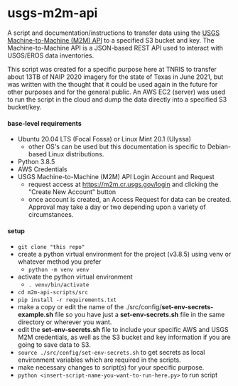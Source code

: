 # usgs-m2m-api

A script and documentation/instructions to transfer data using the [USGS Machine-to-Machine (M2M) API](https://m2m.cr.usgs.gov/) to a specified S3 bucket and key. The Machine-to-Machine API is a JSON-based REST API used to interact with USGS/EROS data inventories.

This script was created for a specific purpose here at TNRIS to transfer about 13TB of NAIP 2020 imagery for the state of Texas in June 2021, but was written with the thought that it could be used again in the future for other purposes and for the general public. An AWS EC2 (server) was used to run the script in the cloud and dump the data directly into a specified S3 bucket/key.

#### base-level requirements
- Ubuntu 20.04 LTS (Focal Fossa) or Linux Mint 20.1 (Ulyssa)
  - other OS's can be used but this documentation is specific to Debian-based Linux distributions.
- Python 3.8.5
- AWS Credentials
- USGS Machine-to-Machine (M2M) API Login Account and Request
  - request access at https://m2m.cr.usgs.gov/login and clicking the "Create New Account" button
  - once account is created, an Access Request for data can be created. Approval may take a day or two depending upon a variety of circumstances.

#### setup
- `git clone "this repo"`
- create a python virtual environment for the project (v3.8.5) using venv or whatever method you prefer
  - `python -m venv venv`
- activate the python virtual environment
  - `. venv/bin/activate`
- `cd m2m-api-scripts/src`
- `pip install -r requirements.txt`
- make a copy or edit the name of the ./src/config/__set-env-secrets-example.sh__ file so you have just a __set-env-secrets.sh__ file in the same directory or wherever you want.
- edit the __set-env-secrets.sh__ file to include your specific AWS and USGS M2M credentials, as well as the S3 bucket and key information if you are going to save data to S3.
- `source ./src/config/set-env-secrets.sh` to get secrets as local environment variables which are required in the scripts.
- make necessary changes to script(s) for your specific purpose.
- `python <insert-script-name-you-want-to-run-here.py>` to run script
